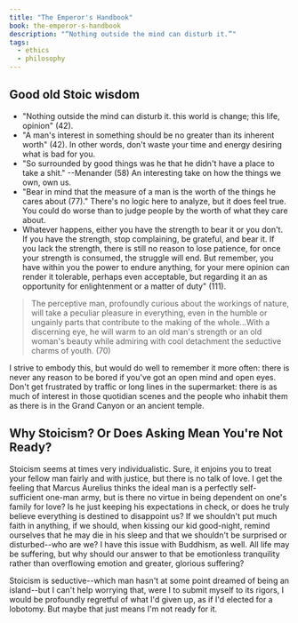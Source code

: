 ```yaml
---
title: "The Emperor's Handbook"
book: the-emperor-s-handbook
description: "“Nothing outside the mind can disturb it.”"
tags:
  - ethics
  - philosophy
---
```


## Good old Stoic wisdom

* "Nothing outside the mind can disturb it. this world is change; this life, opinion" (42).
* "A man's interest in something should be no greater than its inherent worth" (42). In other words, don't waste your time and energy desiring what is bad for you.
* "So surrounded by good things was he that he didn't have a place to take a shit." --Menander (58) An interesting take on how the things we own, own us.
* "Bear in mind that the measure of a man is the worth of the things he cares about (77)." There's no logic here to analyze, but it does feel true. You could do worse than to judge people by the worth of what they care about.
* Whatever happens, either you have the strength to bear it or you don't. If you have the strength, stop complaining, be grateful, and bear it. If you lack the strength, there is still no reason to lose patience, for once your strength is consumed, the struggle will end. But remember, you have within you the power to endure anything, for your mere opinion can render it tolerable, perhaps even acceptable, but regarding it an as opportunity for enlightenment or a matter of duty" (111).

> The perceptive man, profoundly curious about the workings of nature, will take a peculiar pleasure in everything, even in the humble or ungainly parts that contribute to the making of the whole...With a discerning eye, he will warm to an old man's strength or an old woman's beauty while admiring with cool detachment the seductive charms of youth. (70)

I strive to embody this, but would do well to remember it more often: there is never any reason to be bored if you've got an open mind and open eyes. Don't get frustrated by traffic or long lines in the supermarket: there is as much of interest in those quotidian scenes and the people who inhabit them as there is in the Grand Canyon or an ancient temple.

## Why Stoicism? Or Does Asking Mean You're Not Ready?

Stoicism seems at times very individualistic. Sure, it enjoins you to treat your fellow man fairly and with justice, but there is no talk of love. I get the feeling that Marcus Aurelius thinks the ideal man is a perfectly self-sufficient one-man army, but is there no virtue in being dependent on one's family for love? Is he just keeping his expectations in check, or does he truly believe everything is destined to disappoint us? If we shouldn't put much faith in anything, if we should, when kissing our kid good-night, remind ourselves that he may die in his sleep and that we shouldn't be surprised or disturbed--who are we? I have this issue with Buddhism, as well. All life may be suffering, but why should our answer to that be emotionless tranquility rather than overflowing emotion and greater, glorious suffering?

Stoicism is seductive--which man hasn't at some point dreamed of being an island--but I can't help worrying that, were I to submit myself to its rigors, I would be profoundly regretful of what I'd given up, as if I'd elected for a lobotomy. But maybe that just means I'm not ready for it.